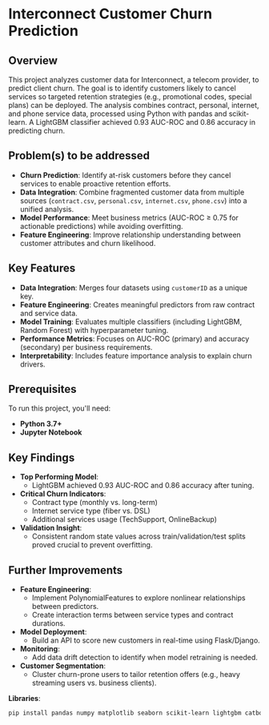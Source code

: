 # Interconnect Customer Churn Prediction

## Overview
This project analyzes customer data for Interconnect, a telecom provider, to predict client churn. The goal is to identify customers likely to cancel services so targeted retention strategies (e.g., promotional codes, special plans) can be deployed. The analysis combines contract, personal, internet, and phone service data, processed using Python with pandas and scikit-learn. A LightGBM classifier achieved 0.93 AUC-ROC and 0.86 accuracy in predicting churn.

## Problem(s) to be addressed
- **Churn Prediction**: Identify at-risk customers before they cancel services to enable proactive retention efforts.
- **Data Integration**: Combine fragmented customer data from multiple sources (`contract.csv`, `personal.csv`, `internet.csv`, `phone.csv`) into a unified analysis.
- **Model Performance**: Meet business metrics (AUC-ROC ≥ 0.75 for actionable predictions) while avoiding overfitting.
- **Feature Engineering**: Improve relationship understanding between customer attributes and churn likelihood.

## Key Features
- **Data Integration**: Merges four datasets using `customerID` as a unique key.
- **Feature Engineering**: Creates meaningful predictors from raw contract and service data.
- **Model Training**: Evaluates multiple classifiers (including LightGBM, Random Forest) with hyperparameter tuning.
- **Performance Metrics**: Focuses on AUC-ROC (primary) and accuracy (secondary) per business requirements.
- **Interpretability**: Includes feature importance analysis to explain churn drivers.

## Prerequisites
To run this project, you'll need:
- **Python 3.7+**
- **Jupyter Notebook**

## Key Findings
- **Top Performing Model**:
   - LightGBM achieved 0.93 AUC-ROC and 0.86 accuracy after tuning.
- **Critical Churn Indicators**:
   - Contract type (monthly vs. long-term)
   - Internet service type (fiber vs. DSL)
   - Additional services usage (TechSupport, OnlineBackup)
- **Validation Insight**:
   - Consistent random state values across train/validation/test splits proved crucial to prevent overfitting.

## Further Improvements
- **Feature Engineering**:
   - Implement PolynomialFeatures to explore nonlinear relationships between predictors.
   - Create interaction terms between service types and contract durations.
- **Model Deployment**:
   - Build an API to score new customers in real-time using Flask/Django.
- **Monitoring**:
   - Add data drift detection to identify when model retraining is needed.
- **Customer Segmentation**:
   - Cluster churn-prone users to tailor retention offers (e.g., heavy streaming users vs. business clients).

**Libraries**:
```bash
pip install pandas numpy matplotlib seaborn scikit-learn lightgbm catboost xgboost

